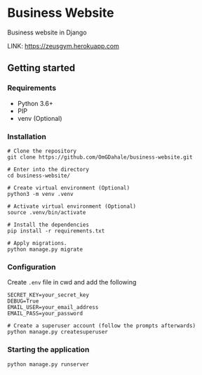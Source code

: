 # Business Website
Business website in Django

LINK: https://zeusgym.herokuapp.com

## Getting started
### Requirements
 - Python 3.6+
 - PIP
 - venv (Optional)

### Installation
```
# Clone the repository
git clone https://github.com/OmGDahale/business-website.git

# Enter into the directory
cd business-website/

# Create virtual environment (Optional)
python3 -m venv .venv

# Activate virtual environment (Optional)
source .venv/bin/activate

# Install the dependencies
pip install -r requirements.txt

# Apply migrations.
python manage.py migrate
```
### Configuration
Create `.env` file in cwd and add the following
```
SECRET_KEY=your_secret_key
DEBUG=True
EMAIL_USER=your_email_address
EMAIL_PASS=your_password
```
```
# Create a superuser account (follow the prompts afterwards)
python manage.py createsuperuser
```
### Starting the application
```
python manage.py runserver
```
